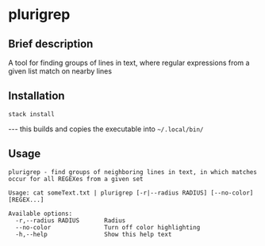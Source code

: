 # plurigrep

## Brief description

A tool for finding groups of lines in text, where regular expressions from a given list match on nearby lines

## Installation

    stack install

--- this builds and copies the executable into `~/.local/bin/`

## Usage

    plurigrep - find groups of neighboring lines in text, in which matches occur for all REGEXes from a given set

    Usage: cat someText.txt | plurigrep [-r|--radius RADIUS] [--no-color] [REGEX...]

    Available options:
      -r,--radius RADIUS       Radius
      --no-color               Turn off color highlighting
      -h,--help                Show this help text
